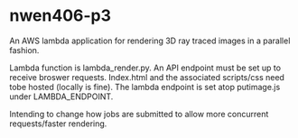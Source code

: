 # nwen406-p3

An AWS lambda application for rendering 3D ray traced images in a 
parallel fashion.

Lambda function is lambda_render.py. An API endpoint must be set up to 
receive broswer requests. Index.html and the associated scripts/css need 
tobe hosted (locally is fine). The lambda endpoint is set atop 
putimage.js under LAMBDA_ENDPOINT.


Intending to change how jobs are submitted to allow more concurrent 
requests/faster rendering.
